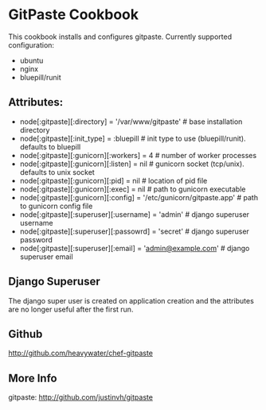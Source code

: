 GitPaste Cookbook
=================

This cookbook installs and configures gitpaste. Currently supported configuration:

* ubuntu
* nginx
* bluepill/runit

Attributes:
-----------

* node[:gitpaste][:directory] = '/var/www/gitpaste'                  # base installation directory
* node[:gitpaste][:init_type] = :bluepill                            # init type to use (bluepill/runit). defaults to bluepill
* node[:gitpaste][:gunicorn][:workers] = 4                           # number of worker processes
* node[:gitpaste][:gunicorn][:listen] = nil                          # gunicorn socket (tcp/unix). defaults to unix socket
* node[:gitpaste][:gunicorn][:pid] = nil                             # location of pid file
* node[:gitpaste][:gunicorn][:exec] = nil                            # path to gunicorn executable
* node[:gitpaste][:gunicorn][:config] = '/etc/gunicorn/gitpaste.app' # path to gunicorn config file
* node[:gitpaste][:superuser][:username] = 'admin'                   # django superuser username
* node[:gitpaste][:superuser][:passowrd] = 'secret'                  # django superuser password
* node[:gitpaste][:superuser][:email] = 'admin@example.com'          # django superuser email

Django Superuser
----------------

The django super user is created on application creation and the attributes
are no longer useful after the first run.

Github
------

http://github.com/heavywater/chef-gitpaste

More Info
---------
gitpaste: http://github.com/justinvh/gitpaste
